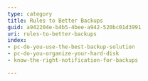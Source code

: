 ```yaml
---
type: category
title: Rules to Better Backups
guid: a942204e-b4b5-4bee-a942-520bc01d3991
uri: rules-to-better-backups
index:
- pc-do-you-use-the-best-backup-solution
- pc-do-you-organize-your-hard-disk
- know-the-right-notification-for-backups

---
```

<p>​​<br></p>


